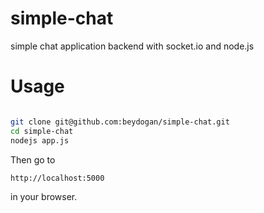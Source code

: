 # simple-chat
simple chat application backend with socket.io and node.js

# Usage

```bash 

git clone git@github.com:beydogan/simple-chat.git
cd simple-chat
nodejs app.js

```

Then go to 
```
http://localhost:5000

```

in your browser.